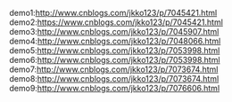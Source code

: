 demo1:http://www.cnblogs.com/jkko123/p/7045421.html
demo2:https://www.cnblogs.com/jkko123/p/7045421.html
demo3:http://www.cnblogs.com/jkko123/p/7045907.html
demo4:http://www.cnblogs.com/jkko123/p/7048066.html
demo5:http://www.cnblogs.com/jkko123/p/7053998.html
demo6:http://www.cnblogs.com/jkko123/p/7053998.html
demo7:http://www.cnblogs.com/jkko123/p/7073674.html
demo8:http://www.cnblogs.com/jkko123/p/7073674.html
demo9:http://www.cnblogs.com/jkko123/p/7076606.html
